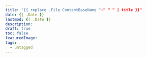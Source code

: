 ```yaml
---
title: "{{ replace .File.ContentBaseName "-" " " | title }}"
date: {{ .Date }}
lastmod: {{ .Date }}
description:
draft: true
toc: false
featuredImage:
tags:
  - untagged
---
```


